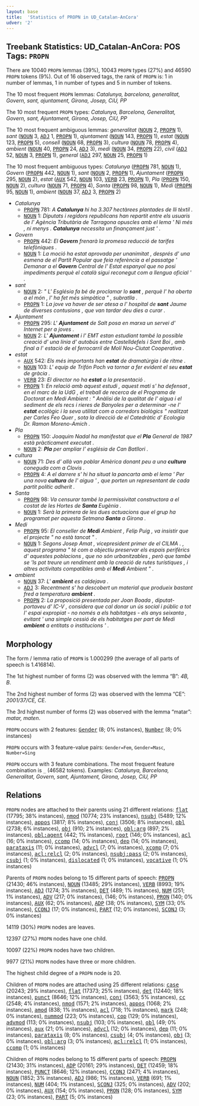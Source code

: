 ```yaml
---
layout: base
title:  'Statistics of PROPN in UD_Catalan-AnCora'
udver: '2'
---
```


## Treebank Statistics: UD_Catalan-AnCora: POS Tags: `PROPN`

There are 10040 `PROPN` lemmas (39%), 10043 `PROPN` types (27%) and 46590 `PROPN` tokens (9%).
Out of 16 observed tags, the rank of `PROPN` is: 1 in number of lemmas, 1 in number of types and 5 in number of tokens.

The 10 most frequent `PROPN` lemmas: <em>Catalunya, barcelona, generalitat, Govern, sant, ajuntament, Girona, Josep, CiU, PP</em>

The 10 most frequent `PROPN` types:  <em>Catalunya, Barcelona, Generalitat, Govern, sant, Ajuntament, Girona, Josep, CiU, PP</em>

The 10 most frequent ambiguous lemmas: <em>generalitat</em> (<tt><a href="ca_ancora-pos-NOUN.html">NOUN</a></tt> 2, <tt><a href="ca_ancora-pos-PROPN.html">PROPN</a></tt> 1), <em>sant</em> (<tt><a href="ca_ancora-pos-NOUN.html">NOUN</a></tt> 3, <tt><a href="ca_ancora-pos-ADJ.html">ADJ</a></tt> 1, <tt><a href="ca_ancora-pos-PROPN.html">PROPN</a></tt> 1), <em>ajuntament</em> (<tt><a href="ca_ancora-pos-NOUN.html">NOUN</a></tt> 143, <tt><a href="ca_ancora-pos-PROPN.html">PROPN</a></tt> 1), <em>estat</em> (<tt><a href="ca_ancora-pos-NOUN.html">NOUN</a></tt> 123, <tt><a href="ca_ancora-pos-PROPN.html">PROPN</a></tt> 5), <em>consell</em> (<tt><a href="ca_ancora-pos-NOUN.html">NOUN</a></tt> 68, <tt><a href="ca_ancora-pos-PROPN.html">PROPN</a></tt> 3), <em>cultura</em> (<tt><a href="ca_ancora-pos-NOUN.html">NOUN</a></tt> 78, <tt><a href="ca_ancora-pos-PROPN.html">PROPN</a></tt> 4), <em>ambient</em> (<tt><a href="ca_ancora-pos-NOUN.html">NOUN</a></tt> 40, <tt><a href="ca_ancora-pos-PROPN.html">PROPN</a></tt> 24, <tt><a href="ca_ancora-pos-ADJ.html">ADJ</a></tt> 3), <em>medi</em> (<tt><a href="ca_ancora-pos-NOUN.html">NOUN</a></tt> 34, <tt><a href="ca_ancora-pos-PROPN.html">PROPN</a></tt> 22), <em>civil</em> (<tt><a href="ca_ancora-pos-ADJ.html">ADJ</a></tt> 52, <tt><a href="ca_ancora-pos-NOUN.html">NOUN</a></tt> 3, <tt><a href="ca_ancora-pos-PROPN.html">PROPN</a></tt> 1), <em>general</em> (<tt><a href="ca_ancora-pos-ADJ.html">ADJ</a></tt> 297, <tt><a href="ca_ancora-pos-NOUN.html">NOUN</a></tt> 25, <tt><a href="ca_ancora-pos-PROPN.html">PROPN</a></tt> 1)

The 10 most frequent ambiguous types:  <em>Catalunya</em> (<tt><a href="ca_ancora-pos-PROPN.html">PROPN</a></tt> 781, <tt><a href="ca_ancora-pos-NOUN.html">NOUN</a></tt> 1), <em>Govern</em> (<tt><a href="ca_ancora-pos-PROPN.html">PROPN</a></tt> 442, <tt><a href="ca_ancora-pos-NOUN.html">NOUN</a></tt> 1), <em>sant</em> (<tt><a href="ca_ancora-pos-NOUN.html">NOUN</a></tt> 2, <tt><a href="ca_ancora-pos-PROPN.html">PROPN</a></tt> 1), <em>Ajuntament</em> (<tt><a href="ca_ancora-pos-PROPN.html">PROPN</a></tt> 295, <tt><a href="ca_ancora-pos-NOUN.html">NOUN</a></tt> 2), <em>estat</em> (<tt><a href="ca_ancora-pos-AUX.html">AUX</a></tt> 542, <tt><a href="ca_ancora-pos-NOUN.html">NOUN</a></tt> 103, <tt><a href="ca_ancora-pos-VERB.html">VERB</a></tt> 23, <tt><a href="ca_ancora-pos-PROPN.html">PROPN</a></tt> 1), <em>Pla</em> (<tt><a href="ca_ancora-pos-PROPN.html">PROPN</a></tt> 150, <tt><a href="ca_ancora-pos-NOUN.html">NOUN</a></tt> 2), <em>cultura</em> (<tt><a href="ca_ancora-pos-NOUN.html">NOUN</a></tt> 71, <tt><a href="ca_ancora-pos-PROPN.html">PROPN</a></tt> 4), <em>Santa</em> (<tt><a href="ca_ancora-pos-PROPN.html">PROPN</a></tt> 98, <tt><a href="ca_ancora-pos-NOUN.html">NOUN</a></tt> 1), <em>Medi</em> (<tt><a href="ca_ancora-pos-PROPN.html">PROPN</a></tt> 95, <tt><a href="ca_ancora-pos-NOUN.html">NOUN</a></tt> 1), <em>ambient</em> (<tt><a href="ca_ancora-pos-NOUN.html">NOUN</a></tt> 37, <tt><a href="ca_ancora-pos-ADJ.html">ADJ</a></tt> 3, <tt><a href="ca_ancora-pos-PROPN.html">PROPN</a></tt> 2)


* <em>Catalunya</em>
  * <tt><a href="ca_ancora-pos-PROPN.html">PROPN</a></tt> 781: <em>A <b>Catalunya</b> hi ha 3.307 hectàrees plantades de lli tèxtil .</em>
  * <tt><a href="ca_ancora-pos-NOUN.html">NOUN</a></tt> 1: <em>Diputats i regidors republicans han repartit entre els usuaris de l' Agència Tributària de Tarragona opuscles amb el lema ' Ni més , ni menys . <b>Catalunya</b> necessita un finançament just ' .</em>
* <em>Govern</em>
  * <tt><a href="ca_ancora-pos-PROPN.html">PROPN</a></tt> 442: <em>El <b>Govern</b> frenarà la promesa reducció de tarifes telefòniques .</em>
  * <tt><a href="ca_ancora-pos-NOUN.html">NOUN</a></tt> 1: <em>La moció ha estat aprovada per unanimitat , després d' una esmena de el Partit Popular que feia referència a el passatge ' Demanar a el <b>Govern</b> Central de l' Estat espanyol que no posi impediments perquè el català sigui reconegut com a llengua oficial ' .</em>
* <em>sant</em>
  * <tt><a href="ca_ancora-pos-NOUN.html">NOUN</a></tt> 2: <em>" L' Església fa bé de proclamar lo <b>sant</b> , perquè l' ha oberta a el món , l' ha fet més simpàtica " , subratlla .</em>
  * <tt><a href="ca_ancora-pos-PROPN.html">PROPN</a></tt> 1: <em>La jove va haver de ser atesa a l' hospital de <b>sant</b> Jaume de diverses contusions , que van tardar deu dies a curar .</em>
* <em>Ajuntament</em>
  * <tt><a href="ca_ancora-pos-PROPN.html">PROPN</a></tt> 295: <em>L' <b>Ajuntament</b> de Salt posa en marxa un servei d' Internet per a joves .</em>
  * <tt><a href="ca_ancora-pos-NOUN.html">NOUN</a></tt> 2: <em>L' <b>Ajuntament</b> i l' EMT estan estudiant també la possible creació d' una línia d' autobús entre Castelldefels i Sant Boi , amb final a l' estació de el ferrocarril de Molí Nou-Ciutat Cooperativa .</em>
* <em>estat</em>
  * <tt><a href="ca_ancora-pos-AUX.html">AUX</a></tt> 542: <em>Els més importants han <b>estat</b> de dramatúrgia i de ritme .</em>
  * <tt><a href="ca_ancora-pos-NOUN.html">NOUN</a></tt> 103: <em>L' equip de Trifón Poch va tornar a fer evident el seu <b>estat</b> de gràcia .</em>
  * <tt><a href="ca_ancora-pos-VERB.html">VERB</a></tt> 23: <em>El director no ha <b>estat</b> a la presentació .</em>
  * <tt><a href="ca_ancora-pos-PROPN.html">PROPN</a></tt> 1: <em>En relació amb aquest estudi , aquest matí s' ha defensat , en el marc de la UdG , el treball de recerca de el Programa de Doctorat en Medi Ambient : " Anàlisi de la qualitat de l' aigua i el sediment de els recs i rieres de Banyoles per a determinar -ne l' <b>estat</b> ecològic i la seva utilitat com a corredors biològics " realitzat per Carles Feo Quer , sota la direcció de el Catedràtic d' Ecologia Dr. Ramon Moreno-Amich .</em>
* <em>Pla</em>
  * <tt><a href="ca_ancora-pos-PROPN.html">PROPN</a></tt> 150: <em>Joaquim Nadal ha manifestat que el <b>Pla</b> General de 1987 està pràcticament executat .</em>
  * <tt><a href="ca_ancora-pos-NOUN.html">NOUN</a></tt> 2: <em><b>Pla</b> per ampliar l' església de Can Batllori .</em>
* <em>cultura</em>
  * <tt><a href="ca_ancora-pos-NOUN.html">NOUN</a></tt> 71: <em>Des d' allà van poblar Amèrica donant peu a una <b>cultura</b> coneguda com a Clovis .</em>
  * <tt><a href="ca_ancora-pos-PROPN.html">PROPN</a></tt> 4: <em>A el darrere s' hi ha situat la pancarta amb el lema ' Per una nova <b>cultura</b> de l' aigua ' , que porten un representant de cada partit polític adherit .</em>
* <em>Santa</em>
  * <tt><a href="ca_ancora-pos-PROPN.html">PROPN</a></tt> 98: <em>Va censurar també la permissivitat constructora a el costat de les Hortes de <b>Santa</b> Eugènia .</em>
  * <tt><a href="ca_ancora-pos-NOUN.html">NOUN</a></tt> 1: <em>Serà la primera de les dues actuacions que el grup ha programat per aquesta Setmana <b>Santa</b> a Girona .</em>
* <em>Medi</em>
  * <tt><a href="ca_ancora-pos-PROPN.html">PROPN</a></tt> 95: <em>El conseller de <b>Medi</b> Ambient , Felip Puig , va insistir que el projecte " no està tancat " .</em>
  * <tt><a href="ca_ancora-pos-NOUN.html">NOUN</a></tt> 1: <em>Segons Josep Amat , vicepresident primer de el CILMA . , aquest programa " té com a objectiu preservar els espais perifèrics d' aquestes poblacions , que no són urbanitzables , però que també se 'ls pot treure un rendiment amb la creació de rutes turístiques , i altres activitats compatibles amb el <b>Medi</b> Ambient " .</em>
* <em>ambient</em>
  * <tt><a href="ca_ancora-pos-NOUN.html">NOUN</a></tt> 37: <em>L' <b>ambient</b> es caldejava .</em>
  * <tt><a href="ca_ancora-pos-ADJ.html">ADJ</a></tt> 3: <em>Recentment s' ha descobert un material que produeix bastant fred a temperatura <b>ambient</b> .</em>
  * <tt><a href="ca_ancora-pos-PROPN.html">PROPN</a></tt> 2: <em>La proposició presentada per Joan Boada , diputat-portaveu d' IC-V , considera que cal donar un ús social i públic a tot l' espai expropiat - no només a els habitatges - els anys seixanta , evitant ' una simple cessió de els habitatges per part de Medi <b>ambient</b> a entitats o institucions ' .</em>

## Morphology

The form / lemma ratio of `PROPN` is 1.000299 (the average of all parts of speech is 1.416814).

The 1st highest number of forms (2) was observed with the lemma “B”: <em>4B, B</em>.

The 2nd highest number of forms (2) was observed with the lemma “CE”: <em>2001/37/CE, CE</em>.

The 3rd highest number of forms (2) was observed with the lemma “matar”: <em>matar, maten</em>.

`PROPN` occurs with 2 features: <tt><a href="ca_ancora-feat-Gender.html">Gender</a></tt> (8; 0% instances), <tt><a href="ca_ancora-feat-Number.html">Number</a></tt> (8; 0% instances)

`PROPN` occurs with 3 feature-value pairs: `Gender=Fem`, `Gender=Masc`, `Number=Sing`

`PROPN` occurs with 3 feature combinations.
The most frequent feature combination is `_` (46582 tokens).
Examples: <em>Catalunya, Barcelona, Generalitat, Govern, sant, Ajuntament, Girona, Josep, CiU, PP</em>


## Relations

`PROPN` nodes are attached to their parents using 21 different relations: <tt><a href="ca_ancora-dep-flat.html">flat</a></tt> (17795; 38% instances), <tt><a href="ca_ancora-dep-nmod.html">nmod</a></tt> (10774; 23% instances), <tt><a href="ca_ancora-dep-nsubj.html">nsubj</a></tt> (5489; 12% instances), <tt><a href="ca_ancora-dep-appos.html">appos</a></tt> (3817; 8% instances), <tt><a href="ca_ancora-dep-conj.html">conj</a></tt> (3506; 8% instances), <tt><a href="ca_ancora-dep-obl.html">obl</a></tt> (2738; 6% instances), <tt><a href="ca_ancora-dep-obj.html">obj</a></tt> (910; 2% instances), <tt><a href="ca_ancora-dep-obl-arg.html">obl:arg</a></tt> (897; 2% instances), <tt><a href="ca_ancora-dep-obl-agent.html">obl:agent</a></tt> (442; 1% instances), <tt><a href="ca_ancora-dep-root.html">root</a></tt> (146; 0% instances), <tt><a href="ca_ancora-dep-acl.html">acl</a></tt> (16; 0% instances), <tt><a href="ca_ancora-dep-ccomp.html">ccomp</a></tt> (14; 0% instances), <tt><a href="ca_ancora-dep-dep.html">dep</a></tt> (14; 0% instances), <tt><a href="ca_ancora-dep-parataxis.html">parataxis</a></tt> (11; 0% instances), <tt><a href="ca_ancora-dep-advcl.html">advcl</a></tt> (7; 0% instances), <tt><a href="ca_ancora-dep-xcomp.html">xcomp</a></tt> (7; 0% instances), <tt><a href="ca_ancora-dep-acl-relcl.html">acl:relcl</a></tt> (2; 0% instances), <tt><a href="ca_ancora-dep-nsubj-pass.html">nsubj:pass</a></tt> (2; 0% instances), <tt><a href="ca_ancora-dep-csubj.html">csubj</a></tt> (1; 0% instances), <tt><a href="ca_ancora-dep-dislocated.html">dislocated</a></tt> (1; 0% instances), <tt><a href="ca_ancora-dep-vocative.html">vocative</a></tt> (1; 0% instances)

Parents of `PROPN` nodes belong to 15 different parts of speech: <tt><a href="ca_ancora-pos-PROPN.html">PROPN</a></tt> (21430; 46% instances), <tt><a href="ca_ancora-pos-NOUN.html">NOUN</a></tt> (13485; 29% instances), <tt><a href="ca_ancora-pos-VERB.html">VERB</a></tt> (8993; 19% instances), <tt><a href="ca_ancora-pos-ADJ.html">ADJ</a></tt> (1274; 3% instances), <tt><a href="ca_ancora-pos-DET.html">DET</a></tt> (489; 1% instances), <tt><a href="ca_ancora-pos-NUM.html">NUM</a></tt> (251; 1% instances), <tt><a href="ca_ancora-pos-ADV.html">ADV</a></tt> (217; 0% instances),  (146; 0% instances), <tt><a href="ca_ancora-pos-PRON.html">PRON</a></tt> (140; 0% instances), <tt><a href="ca_ancora-pos-AUX.html">AUX</a></tt> (62; 0% instances), <tt><a href="ca_ancora-pos-ADP.html">ADP</a></tt> (38; 0% instances), <tt><a href="ca_ancora-pos-SYM.html">SYM</a></tt> (33; 0% instances), <tt><a href="ca_ancora-pos-CCONJ.html">CCONJ</a></tt> (17; 0% instances), <tt><a href="ca_ancora-pos-PART.html">PART</a></tt> (12; 0% instances), <tt><a href="ca_ancora-pos-SCONJ.html">SCONJ</a></tt> (3; 0% instances)

14119 (30%) `PROPN` nodes are leaves.

12397 (27%) `PROPN` nodes have one child.

10097 (22%) `PROPN` nodes have two children.

9977 (21%) `PROPN` nodes have three or more children.

The highest child degree of a `PROPN` node is 20.

Children of `PROPN` nodes are attached using 25 different relations: <tt><a href="ca_ancora-dep-case.html">case</a></tt> (20243; 29% instances), <tt><a href="ca_ancora-dep-flat.html">flat</a></tt> (17373; 25% instances), <tt><a href="ca_ancora-dep-det.html">det</a></tt> (12440; 18% instances), <tt><a href="ca_ancora-dep-punct.html">punct</a></tt> (8646; 12% instances), <tt><a href="ca_ancora-dep-conj.html">conj</a></tt> (3563; 5% instances), <tt><a href="ca_ancora-dep-cc.html">cc</a></tt> (2548; 4% instances), <tt><a href="ca_ancora-dep-nmod.html">nmod</a></tt> (1571; 2% instances), <tt><a href="ca_ancora-dep-appos.html">appos</a></tt> (1068; 2% instances), <tt><a href="ca_ancora-dep-amod.html">amod</a></tt> (838; 1% instances), <tt><a href="ca_ancora-dep-acl.html">acl</a></tt> (718; 1% instances), <tt><a href="ca_ancora-dep-mark.html">mark</a></tt> (248; 0% instances), <tt><a href="ca_ancora-dep-nummod.html">nummod</a></tt> (223; 0% instances), <tt><a href="ca_ancora-dep-cop.html">cop</a></tt> (129; 0% instances), <tt><a href="ca_ancora-dep-advmod.html">advmod</a></tt> (113; 0% instances), <tt><a href="ca_ancora-dep-nsubj.html">nsubj</a></tt> (103; 0% instances), <tt><a href="ca_ancora-dep-obl.html">obl</a></tt> (49; 0% instances), <tt><a href="ca_ancora-dep-aux.html">aux</a></tt> (21; 0% instances), <tt><a href="ca_ancora-dep-advcl.html">advcl</a></tt> (12; 0% instances), <tt><a href="ca_ancora-dep-dep.html">dep</a></tt> (11; 0% instances), <tt><a href="ca_ancora-dep-parataxis.html">parataxis</a></tt> (8; 0% instances), <tt><a href="ca_ancora-dep-csubj.html">csubj</a></tt> (4; 0% instances), <tt><a href="ca_ancora-dep-obj.html">obj</a></tt> (3; 0% instances), <tt><a href="ca_ancora-dep-obl-arg.html">obl:arg</a></tt> (3; 0% instances), <tt><a href="ca_ancora-dep-acl-relcl.html">acl:relcl</a></tt> (1; 0% instances), <tt><a href="ca_ancora-dep-ccomp.html">ccomp</a></tt> (1; 0% instances)

Children of `PROPN` nodes belong to 15 different parts of speech: <tt><a href="ca_ancora-pos-PROPN.html">PROPN</a></tt> (21430; 31% instances), <tt><a href="ca_ancora-pos-ADP.html">ADP</a></tt> (20161; 29% instances), <tt><a href="ca_ancora-pos-DET.html">DET</a></tt> (12459; 18% instances), <tt><a href="ca_ancora-pos-PUNCT.html">PUNCT</a></tt> (8646; 12% instances), <tt><a href="ca_ancora-pos-CCONJ.html">CCONJ</a></tt> (2471; 4% instances), <tt><a href="ca_ancora-pos-NOUN.html">NOUN</a></tt> (1852; 3% instances), <tt><a href="ca_ancora-pos-ADJ.html">ADJ</a></tt> (986; 1% instances), <tt><a href="ca_ancora-pos-VERB.html">VERB</a></tt> (691; 1% instances), <tt><a href="ca_ancora-pos-NUM.html">NUM</a></tt> (404; 1% instances), <tt><a href="ca_ancora-pos-SCONJ.html">SCONJ</a></tt> (325; 0% instances), <tt><a href="ca_ancora-pos-ADV.html">ADV</a></tt> (202; 0% instances), <tt><a href="ca_ancora-pos-AUX.html">AUX</a></tt> (154; 0% instances), <tt><a href="ca_ancora-pos-PRON.html">PRON</a></tt> (128; 0% instances), <tt><a href="ca_ancora-pos-SYM.html">SYM</a></tt> (23; 0% instances), <tt><a href="ca_ancora-pos-PART.html">PART</a></tt> (5; 0% instances)

